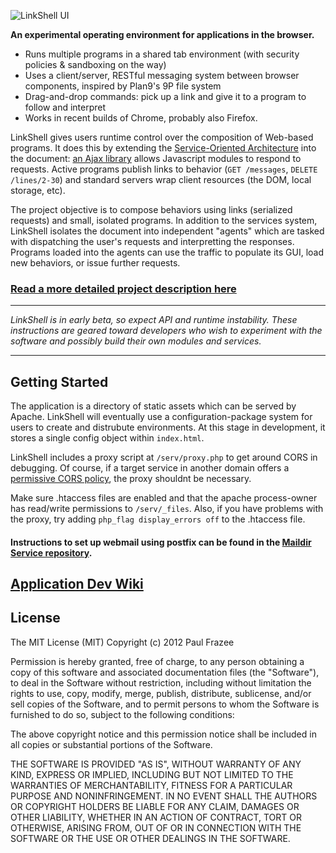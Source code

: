 ![LinkShell UI](http://linkshui.com/wp-content/uploads/2012/08/lshui_logo.png)

**An experimental operating environment for applications in the browser.**

 - Runs multiple programs in a shared tab environment (with security policies & sandboxing on the way)
 - Uses a client/server, RESTful messaging system between browser components, inspired by Plan9's 9P file system
 - Drag-and-drop commands: pick up a link and give it to a program to follow and interpret
 - Works in recent builds of Chrome, probably also Firefox.

LinkShell gives users runtime control over the composition of Web-based programs. It does this by extending the [Service-Oriented Architecture](http://en.wikipedia.org/wiki/Service-oriented_architecture) into the document: [an Ajax library](//github.com/pfraze/linkjs) allows Javascript modules to respond to requests. Active programs publish links to behavior (`GET /messages`, `DELETE /lines/2-30`) and standard servers wrap client resources (the DOM, local storage, etc).

The project objective is to compose behaviors using links (serialized requests) and small, isolated programs. In addition to the services system, LinkShell isolates the document into independent "agents" which are tasked with dispatching the user's requests and interpretting the responses. Programs loaded into the agents can use the traffic to populate its GUI, load new behaviors, or issue further requests.

### [Read a more detailed project description here](https://github.com/pfraze/linkshui/wiki/Social-Computing)

---

*LinkShell is in early beta, so expect API and runtime instability. These instructions are geared toward developers who wish to experiment with the software and possibly build their own modules and services.*

---

## Getting Started

The application is a directory of static assets which can be served by Apache. LinkShell will eventually use a configuration-package system for users to create and distrubute environments. At this stage in development, it stores a single config object within `index.html`.

LinkShell includes a proxy script at `/serv/proxy.php` to get around CORS in debugging. Of course, if a target service in another domain offers a [permissive CORS policy](https://www.google.com/search?q=CORS+ajax), the proxy shouldnt be necessary.

Make sure .htaccess files are enabled and that the apache process-owner has read/write permissions to `/serv/_files`. Also, if you have problems with the proxy, try adding `php_flag display_errors off` to the .htaccess file.

#### Instructions to set up webmail using postfix can be found in the [Maildir Service repository](https://github.com/pfraze/maildir-service).

## [Application Dev Wiki](https://github.com/pfraze/linkshui/wiki)

## License

The MIT License (MIT)
Copyright (c) 2012 Paul Frazee

Permission is hereby granted, free of charge, to any person obtaining a copy of this software and associated documentation files (the "Software"), to deal in the Software without restriction, including without limitation the rights to use, copy, modify, merge, publish, distribute, sublicense, and/or sell copies of the Software, and to permit persons to whom the Software is furnished to do so, subject to the following conditions:

The above copyright notice and this permission notice shall be included in all copies or substantial portions of the Software.

THE SOFTWARE IS PROVIDED "AS IS", WITHOUT WARRANTY OF ANY KIND, EXPRESS OR IMPLIED, INCLUDING BUT NOT LIMITED TO THE WARRANTIES OF MERCHANTABILITY, FITNESS FOR A PARTICULAR PURPOSE AND NONINFRINGEMENT. IN NO EVENT SHALL THE AUTHORS OR COPYRIGHT HOLDERS BE LIABLE FOR ANY CLAIM, DAMAGES OR OTHER LIABILITY, WHETHER IN AN ACTION OF CONTRACT, TORT OR OTHERWISE, ARISING FROM, OUT OF OR IN CONNECTION WITH THE SOFTWARE OR THE USE OR OTHER DEALINGS IN THE SOFTWARE.
